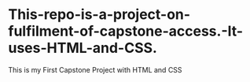 # This-repo-is-a-project-on-fulfilment-of-capstone-access.-It-uses-HTML-and-CSS.
This is my First Capstone Project with HTML and CSS
